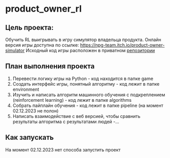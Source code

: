 # product_owner_rl
## Цель проекта:

Обучить RL выигрывать в игру симулятор владельца продукта.
Онлайн версия игры доступна по ссылке: https://npg-team.itch.io/product-owner-simulator
Исходный код игры расположен в приватном [репозитории](https://github.com/denrus99/ProductOwnerSim)

## План выполнения проекта
1. Перевести логику игры на Python - код находится в папке game
2. Создать интерфейс игры, понятный алгоритму - код лежит в папке environment
3. Изучить и написать алгоритм машинного обучения с подкреплением (reinforcement learning) - код лежит в папке algorithms
4. Собрать пайплайн обучения - код лежит в папке pipeline (на момент 02.12.2023 не полон)
5. Написать взаимодействие с веб версией, чтобы сравнить результаты алгоритма с результатами людей -...

## Как запускать
На момент 02.12.2023 нет способа запустить проект

